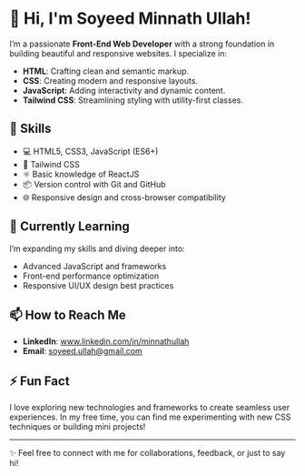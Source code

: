 # 👋 Hi, I'm Soyeed Minnath Ullah!

I’m a passionate **Front-End Web Developer** with a strong foundation in building beautiful and responsive websites. I specialize in:

- **HTML**: Crafting clean and semantic markup.
- **CSS**: Creating modern and responsive layouts.
- **JavaScript**: Adding interactivity and dynamic content.
- **Tailwind CSS**: Streamlining styling with utility-first classes.

## 🚀 Skills

- 💻 HTML5, CSS3, JavaScript (ES6+)
- 🎨 Tailwind CSS
- ⚛️ Basic knowledge of ReactJS
- 📦 Version control with Git and GitHub
- 🌐 Responsive design and cross-browser compatibility

## 🌱 Currently Learning

I’m expanding my skills and diving deeper into:

- Advanced JavaScript and frameworks
- Front-end performance optimization
- Responsive UI/UX design best practices

## 📫 How to Reach Me

- **LinkedIn**: www.linkedin.com/in/minnathullah
- **Email**: soyeed.ullah@gmail.com

## ⚡ Fun Fact

I love exploring new technologies and frameworks to create seamless user experiences. In my free time, you can find me experimenting with new CSS techniques or building mini projects!

---

✨ Feel free to connect with me for collaborations, feedback, or just to say hi!
